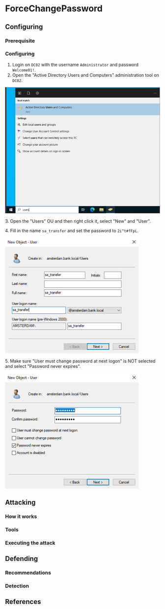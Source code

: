 # ForceChangePassword

## Configuring

### Prerequisite&#x20;



### Configuring

1. Login on `DC02` with the username `Administrator` and password `Welcome01!`.
2. Open the "Active Directory Users and Computers" administration tool on `DC02`.

![](<../../../.gitbook/assets/image (11).png>)

3\. Open the "Users" OU and then right click it, select "New" and "User".

4\. Fill in the name `sa_transfer` and set the password to `2i^t#fFpL`.

![](<../../../.gitbook/assets/image (34).png>)

5\. Make sure "User must change password at next logon" is NOT selected and select "Password never expires".

![](<../../../.gitbook/assets/image (31).png>)

## Attacking

### How it works



### Tools



### Executing the attack

## Defending

### Recommendations



### Detection



## References

